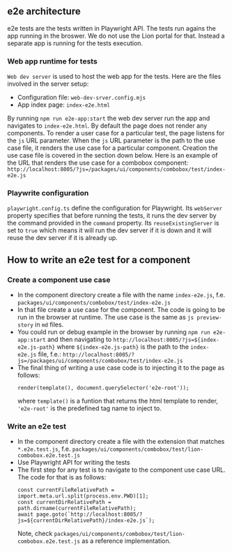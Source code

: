 
## e2e architecture

e2e tests are the tests written in Playwright API. The tests run agains the app running in the broswer. 
We do not use the Lion portal for that. Instead a separate app is running for the tests execution.

### Web app runtime for tests

`Web dev server` is used to host the web app for the tests. Here are the files involved in the server setup:

- Configuration file: `web-dev-srver.config.mjs`
- App index page: `index-e2e.html`

By running `npm run e2e-app:start` the web dev server run the app and navigates to `index-e2e.html`.
By default the page does not render any components. To render a user case for a particular test, the page listens for the `js` URL parameter. When the `js` URL parameter is the path to the use case file, it renders the use case for a particular component. 
Creation the use case file is covered in the section down below. Here is an example of the URL that renders the use case for a combobox component:
`http://localhost:8005/?js=/packages/ui/components/combobox/test/index-e2e.js`

### Playwrite configuration

`playwright.config.ts` define the configuration for Playwright. Its `webServer` property specifies that before running the tests, it runs the dev server by the command provided in the `command` property. Its `reuseExistingServer` is set to `true` which means it will run the dev server if it is down and it will reuse the dev server if it is already up.


## How to write an e2e test for a component

### Create a component use case

- In the component directory create a file with the name `index-e2e.js`, f.e. `packages/ui/components/combobox/test/index-e2e.js`
- In that file create a use case for the component. The code is going to be run in the browser at runtime. The use case is the same as
`js preview-story` in `md` files.
- You could run or debug example in the browser by running `npm run e2e-app:start` and then navigating to `http://localhost:8005/?js=${index-e2e.js-path}` where `${index-e2e.js-path}` is the path to the `index-e2e.js` file, f.e.: `http://localhost:8005/?js=/packages/ui/components/combobox/test/index-e2e.js`
- The final thing of writing a use case code is to injecting it to the page as follows:
    ```
    render(template(), document.querySelector('e2e-root'));
    ```
    where `template()` is a funtion that returns the html template to render, `'e2e-root'` is the predefined tag name to inject to. 

### Write an e2e test

- In the component directory create a file with the extension that matches `*.e2e.test.js`, f.e. `packages/ui/components/combobox/test/lion-combobox.e2e.test.js`
- Use Playwright API for writing the tests
- The first step for any test is to navigate to the component use case URL. The code for that is as follows:
    ```
    const currentFileRelativePath = import.meta.url.split(process.env.PWD)[1];
    const currentDirRelativePath = path.dirname(currentFileRelativePath);
    await page.goto(`http://localhost:8005/?js=${currentDirRelativePath}/index-e2e.js`);
    ```
    Note, check `packages/ui/components/combobox/test/lion-combobox.e2e.test.js` as a reference implementation.

